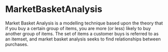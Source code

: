 # MarketBasketAnalysis
Market Basket Analysis is a modelling technique based upon the theory that if you buy a certain group of items, you are more (or less) likely to buy another group of items.
The set of items a customer buys is referred to as an itemset, and market basket analysis seeks to find relationships between purchases.
